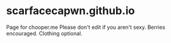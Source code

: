 # scarfacecapwn.github.io
Page for chooper.me
Please don't edit if you aren't sexy.
Berries encouraged.
Clothing optional.
